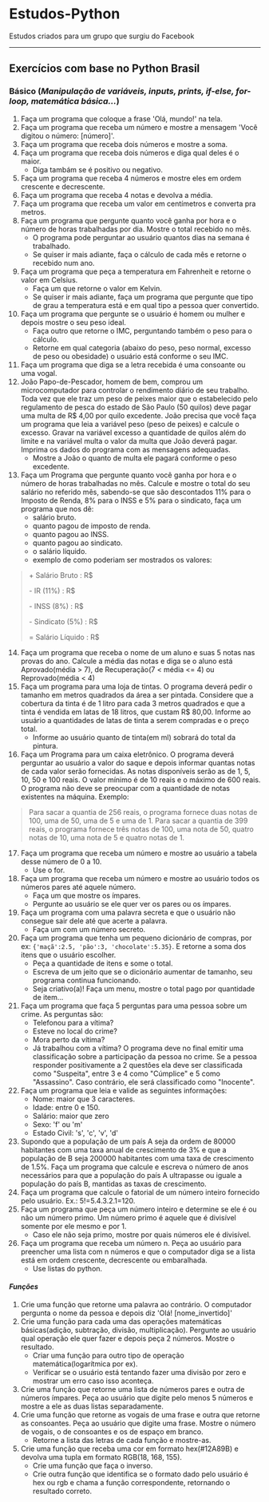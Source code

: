 # Estudos-Python
Estudos criados para um grupo que surgiu do Facebook

---

## Exercícios com base no Python Brasil

### Básico (*Manipulação de variáveis, inputs, prints, if-else, for-loop, matemática básica...*)
1. Faça um programa que coloque a frase 'Olá, mundo!' na tela.
2. Faça um programa que receba um número e mostre a mensagem 'Você digitou o número: [número]'.
3. Faça um programa que receba dois números e mostre a soma.
4. Faça um programa que receba dois números e diga qual deles é o maior.
    - Diga tambám se é positivo ou negativo.
5. Faça um programa que receba 4 números e mostre eles em ordem crescente e decrescente.
6. Faça um programa que receba 4 notas e devolva a média.
7. Faça um programa que receba um valor em centímetros e converta pra metros.
8. Faça um programa que pergunte quanto você ganha por hora e o número de horas trabalhadas por dia. Mostre o total recebido no mês.
    - O programa pode perguntar ao usuário quantos dias na semana é trabalhado.
    - Se quiser ir mais adiante, faça o cálculo de cada mês e retorne o recebido num ano.
9. Faça um programa que peça a temperatura em Fahrenheit e retorne o valor em Celsius.
    - Faça um que retorne o valor em Kelvin.
    - Se quiser ir mais adiante, faça um programa que pergunte que tipo de grau a temperatura está e em qual tipo a pessoa quer convertido.
10. Faça um programa que pergunte se o usuário é homem ou mulher e depois mostre o seu peso ideal.
    - Faça outro que retorne o IMC, perguntando também o peso para o cálculo.
    - Retorne em qual categoria (abaixo do peso, peso normal, excesso de peso ou obesidade) o usuário está conforme o seu IMC.
11. Faça um programa que diga se a letra recebida é uma consoante ou uma vogal.
12. João Papo-de-Pescador, homem de bem, comprou um microcomputador para controlar o rendimento diário de seu trabalho. Toda vez que ele traz um peso de peixes maior que o estabelecido pelo regulamento de pesca do estado de São Paulo (50 quilos) deve pagar uma multa de R$ 4,00 por quilo excedente. João precisa que você faça um programa que leia a variável peso (peso de peixes) e calcule o excesso. Gravar na variável excesso a quantidade de quilos além do limite e na variável multa o valor da multa que João deverá pagar. Imprima os dados do programa com as mensagens adequadas.
    - Mostre a João o quanto de multa ele pagará conforme o peso excedente.
13. Faça um Programa que pergunte quanto você ganha por hora e o número de horas trabalhadas no mês. Calcule e mostre o total do seu salário no referido mês, sabendo-se que são descontados 11% para o Imposto de Renda, 8% para o INSS e 5% para o sindicato, faça um programa que nos dê:
    - salário bruto.
    - quanto pagou de imposto de renda.
    - quanto pagou ao INSS.
    - quanto pagou ao sindicato.
    - o salário líquido.
    - exemplo de como poderiam ser mostrados os valores:
  > \+ Salário Bruto : R$
  > 
  > \- IR (11%) : R$
  > 
  > \- INSS (8%) : R$
  > 
  > \- Sindicato (5%) : R$
  > 
  > \= Salário Líquido : R$
14. Faça um programa que receba o nome de um aluno e suas 5 notas nas provas do ano. Calcule a média das notas e diga se o aluno está Aprovado(média > 7), de Recuperação(7 < média <= 4) ou Reprovado(média < 4)
15. Faça um programa para uma loja de tintas. O programa deverá pedir o tamanho em metros quadrados da área a ser pintada. Considere que a cobertura da tinta é de 1 litro para cada 3 metros quadrados e que a tinta é vendida em latas de 18 litros, que custam R$ 80,00. Informe ao usuário a quantidades de latas de tinta a serem compradas e o preço total.
    - Informe ao usuário quanto de tinta(em ml) sobrará do total da pintura.
16. Faça um Programa para um caixa eletrônico. O programa deverá perguntar ao usuário a valor do saque e depois informar quantas notas de cada valor serão fornecidas. As notas disponíveis serão as de 1, 5, 10, 50 e 100 reais. O valor mínimo é de 10 reais e o máximo de 600 reais. O programa não deve se preocupar com a quantidade de notas existentes na máquina. Exemplo:
  > Para sacar a quantia de 256 reais, o programa fornece duas notas de 100, uma de 50, uma de 5 e uma de 1.
  > Para sacar a quantia de 399 reais, o programa fornece três notas de 100, uma nota de 50, quatro notas de 10, uma nota de 5 e quatro notas de 1.
17. Faça um programa que receba um número e mostre ao usuário a tabela desse número de 0 a 10.
    - Use o for.
18. Faça um programa que receba um número e mostre ao usuário todos os números pares até aquele número.
    - Faça um que mostre os ímpares.
    - Pergunte ao usuário se ele quer ver os pares ou os ímpares.
19. Faça um programa com uma palavra secreta e que o usuário não consegue sair dele até que acerte a palavra.
    - Faça um com um número secreto.
20. Faça um programa que tenha um pequeno dicionário de compras, por ex:
  `{'maçã':2.5, 'pão':3, 'chocolate':5.35}`. E retorne a soma dos itens que o usuário escolher.
    - Peça a quantidade de itens e some o total.
    - Escreva de um jeito que se o dicionário aumentar de tamanho, seu programa continua funcionando.
    - Seja criativo(a)! Faça um menu, mostre o total pago por quantidade de item...
21. Faça um programa que faça 5 perguntas para uma pessoa sobre um crime. As perguntas são:
    -  Telefonou para a vítima?
    -  Esteve no local do crime?
    -  Mora perto da vítima?
    -  Já trabalhou com a vítima?
  O programa deve no final emitir uma classificação sobre a participação da pessoa no crime. Se a pessoa responder positivamente a 2 questões ela deve ser classificada como "Suspeita", entre 3 e 4 como "Cúmplice" e 5 como "Assassino". Caso contrário, ele será classificado como "Inocente".
22. Faça um programa que leia e valide as seguintes informações:
    - Nome: maior que 3 caracteres.
    - Idade: entre 0 e 150.
    - Salário: maior que zero
    - Sexo: 'f' ou 'm'
    - Estado Civil: 's', 'c', 'v', 'd'
23. Supondo que a população de um país A seja da ordem de 80000 habitantes com uma taxa anual de crescimento de 3% e que a população de B seja 200000 habitantes com uma taxa de crescimento de 1.5%. Faça um programa que calcule e escreva o número de anos necessários para que a população do país A ultrapasse ou iguale a população do país B, mantidas as taxas de crescimento.
24. Faça um programa que calcule o fatorial de um número inteiro fornecido pelo usuário. Ex.: 5!=5.4.3.2.1=120.
25. Faça um programa que peça um número inteiro e determine se ele é ou não um número primo. Um número primo é aquele que é divisível somente por ele mesmo e por 1.
    - Caso ele não seja primo, mostre por quais números ele é divisível.
26. Faça um programa que receba um número n. Peça ao usuário para preencher uma lista com n números e que o computador diga se a lista está em ordem crescente, decrescente ou embaralhada.
    - Use listas do python.

#### *Funções*
1. Crie uma função que retorne uma palavra ao contrário. O computador pergunta o nome da pessoa e depois diz 'Olá! [nome_invertido]'
2. Crie uma função para cada uma das operações matemáticas básicas(adição, subtração, divisão, multiplicação). Pergunte ao usuário qual operação ele quer fazer e depois peça 2 números. Mostre o resultado.
    - Criar uma função para outro tipo de operação matemática(logarítmica por ex).
    - Verificar se o usuário está tentando fazer uma divisão por zero e mostrar um erro caso isso aconteça.
3. Crie uma função que retorne uma lista de números pares e outra de números ímpares. Peça ao usuário que digite pelo menos 5 números e mostre a ele as duas listas separadamente.
4. Crie uma função que retorne as vogais de uma frase e outra que retorne as consoantes. Peça ao usuário que digite uma frase. Mostre o número de vogais, o de consoantes e os de espaço em branco.
    - Retorne a lista das letras de cada função e mostre-as.
5. Crie uma função que receba uma cor em formato hex(#12A89B) e devolva uma tupla em formato RGB(18, 168, 155).
    - Crie uma função que faça o inverso.
    - Crie outra função que identifica se o formato dado pelo usuário é hex ou rgb e chama a função correspondente, retornando o resultado correto.
